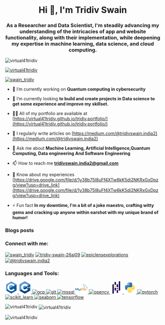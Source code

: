 <h1 align="center">Hi 👋, I'm Tridiv Swain</h1>
<h3 align="center">As a Researcher and Data Scientist, I'm steadily advancing my understanding of the intricacies of app and website functionality, along with their implementation, while deepening my expertise in machine learning, data science, and cloud computing.</h3>

<p align="left"> <img src="https://komarev.com/ghpvc/?username=virtual41tridiv&label=Profile%20views&color=0e75b6&style=flat" alt="virtual41tridiv" /> </p>

<p align="left"> <a href="https://github.com/ryo-ma/github-profile-trophy"><img src="https://github-profile-trophy.vercel.app/?username=virtual41tridiv" alt="virtual41tridiv" /></a> </p>

<p align="left"> <a href="https://twitter.com/swain_tridiv" target="blank"><img src="https://img.shields.io/twitter/follow/swain_tridiv?logo=twitter&style=for-the-badge" alt="swain_tridiv" /></a> </p>

- 🔭 I’m currently working on **Quantum computing in cybersecurity**

- 🌱 I’m currently looking **to build and create projects in Data science to get some experience and improve my skillset.**

- 👨‍💻 All of my portfolio are available at [https://virtual41tridiv.github.io/tridiv.portfolio/](https://virtual41tridiv.github.io/tridiv.portfolio/)

- 📝 I regularly write articles on [https://medium.com/@tridivswain.india2](https://medium.com/@tridivswain.india2)

- 💬 Ask me about **Machine Learning, Artificial Intelligence,Quantum Computing, Data engineering And Software Engineering**

- 📫 How to reach me **tridivswain.india2@gmail.com**

- 📄 Know about my experiences [https://drive.google.com/file/d/1y38b75I8uFf4XTw6kK5di2NKRxGxDpzg/view?usp=drive_link](https://drive.google.com/file/d/1y38b75I8uFf4XTw6kK5di2NKRxGxDpzg/view?usp=drive_link)

- ⚡ Fun fact **In my downtime, I'm a bit of a joke maestro, crafting witty gems and cracking up anyone within earshot with my unique brand of humor!**

### Blogs posts
<!-- BLOG-POST-LIST:START -->
<!-- BLOG-POST-LIST:END -->

<h3 align="left">Connect with me:</h3>
<p align="left">
<a href="https://twitter.com/swain_tridiv" target="blank"><img align="center" src="https://raw.githubusercontent.com/rahuldkjain/github-profile-readme-generator/master/src/images/icons/Social/twitter.svg" alt="swain_tridiv" height="30" width="40" /></a>
<a href="https://linkedin.com/in/tridiv-swain-26ai09" target="blank"><img align="center" src="https://raw.githubusercontent.com/rahuldkjain/github-profile-readme-generator/master/src/images/icons/Social/linked-in-alt.svg" alt="tridiv-swain-26ai09" height="30" width="40" /></a>
<a href="https://instagram.com/epiclensexplorations" target="blank"><img align="center" src="https://raw.githubusercontent.com/rahuldkjain/github-profile-readme-generator/master/src/images/icons/Social/instagram.svg" alt="epiclensexplorations" height="30" width="40" /></a>
<a href="https://medium.com/@tridivswain.india2" target="blank"><img align="center" src="https://raw.githubusercontent.com/rahuldkjain/github-profile-readme-generator/master/src/images/icons/Social/medium.svg" alt="@tridivswain.india2" height="30" width="40" /></a>
</p>

<h3 align="left">Languages and Tools:</h3>
<p align="left"> <a href="https://www.cprogramming.com/" target="_blank" rel="noreferrer"> <img src="https://raw.githubusercontent.com/devicons/devicon/master/icons/c/c-original.svg" alt="c" width="40" height="40"/> </a> <a href="https://www.w3schools.com/cpp/" target="_blank" rel="noreferrer"> <img src="https://raw.githubusercontent.com/devicons/devicon/master/icons/cplusplus/cplusplus-original.svg" alt="cplusplus" width="40" height="40"/> </a> <a href="https://cloud.google.com" target="_blank" rel="noreferrer"> <img src="https://www.vectorlogo.zone/logos/google_cloud/google_cloud-icon.svg" alt="gcp" width="40" height="40"/> </a> <a href="https://git-scm.com/" target="_blank" rel="noreferrer"> <img src="https://www.vectorlogo.zone/logos/git-scm/git-scm-icon.svg" alt="git" width="40" height="40"/> </a> <a href="https://www.microsoft.com/en-us/sql-server" target="_blank" rel="noreferrer"> <img src="https://www.svgrepo.com/show/303229/microsoft-sql-server-logo.svg" alt="mssql" width="40" height="40"/> </a> <a href="https://www.mysql.com/" target="_blank" rel="noreferrer"> <img src="https://raw.githubusercontent.com/devicons/devicon/master/icons/mysql/mysql-original-wordmark.svg" alt="mysql" width="40" height="40"/> </a> <a href="https://opencv.org/" target="_blank" rel="noreferrer"> <img src="https://www.vectorlogo.zone/logos/opencv/opencv-icon.svg" alt="opencv" width="40" height="40"/> </a> <a href="https://pandas.pydata.org/" target="_blank" rel="noreferrer"> <img src="https://raw.githubusercontent.com/devicons/devicon/2ae2a900d2f041da66e950e4d48052658d850630/icons/pandas/pandas-original.svg" alt="pandas" width="40" height="40"/> </a> <a href="https://www.python.org" target="_blank" rel="noreferrer"> <img src="https://raw.githubusercontent.com/devicons/devicon/master/icons/python/python-original.svg" alt="python" width="40" height="40"/> </a> <a href="https://pytorch.org/" target="_blank" rel="noreferrer"> <img src="https://www.vectorlogo.zone/logos/pytorch/pytorch-icon.svg" alt="pytorch" width="40" height="40"/> </a> <a href="https://scikit-learn.org/" target="_blank" rel="noreferrer"> <img src="https://upload.wikimedia.org/wikipedia/commons/0/05/Scikit_learn_logo_small.svg" alt="scikit_learn" width="40" height="40"/> </a> <a href="https://seaborn.pydata.org/" target="_blank" rel="noreferrer"> <img src="https://seaborn.pydata.org/_images/logo-mark-lightbg.svg" alt="seaborn" width="40" height="40"/> </a> <a href="https://www.tensorflow.org" target="_blank" rel="noreferrer"> <img src="https://www.vectorlogo.zone/logos/tensorflow/tensorflow-icon.svg" alt="tensorflow" width="40" height="40"/> </a> </p>

<p><img align="left" src="https://github-readme-stats.vercel.app/api/top-langs?username=virtual41tridiv&show_icons=true&locale=en&layout=compact" alt="virtual41tridiv" /></p>

<p>&nbsp;<img align="center" src="https://github-readme-stats.vercel.app/api?username=virtual41tridiv&show_icons=true&locale=en" alt="virtual41tridiv" /></p>

<p><img align="center" src="https://github-readme-streak-stats.herokuapp.com/?user=virtual41tridiv&" alt="virtual41tridiv" /></p>
